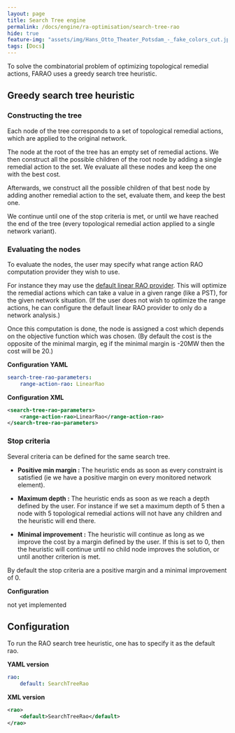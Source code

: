 ```yaml
---
layout: page
title: Search Tree engine
permalink: /docs/engine/ra-optimisation/search-tree-rao
hide: true
feature-img: "assets/img/Hans_Otto_Theater_Potsdam_-_fake_colors_cut.jpg"
tags: [Docs]
---
```


To solve the combinatorial problem of optimizing topological remedial actions, FARAO uses a greedy search tree heuristic.

## Greedy search tree heuristic

### Constructing the tree

Each node of the tree corresponds to a set of topological remedial actions, which are applied to the original network.

The node at the root of the tree has an empty set of remedial actions. We then construct all the possible children of the 
root node by adding a single remedial action to the set. We evaluate all these nodes and keep the one with the best
cost.

Afterwards, we construct all the possible children of that best node by adding another remedial action to the set, evaluate them,
and keep the best one.

We continue until one of the stop criteria is met, or until we have reached the end of the tree (every topological remedial 
action applied to a single network variant).

### Evaluating the nodes

To evaluate the nodes, the user may specify what range action RAO computation provider they wish to use.

For instance they may use the [default linear RAO provider](linear-rao). This will optimize the remedial actions 
which can take a value in a given range (like a PST), for the given network situation. (If the user does not wish
to optimize the range actions, he can configure the default linear RAO provider to only do a network analysis.)

Once this computation is done, the node is assigned a cost which depends on the objective function which was chosen.
(By default the cost is the opposite of the minimal margin, eg if the minimal margin is -20MW then the cost will be 20.)

**Configuration YAML**

```yaml
search-tree-rao-parameters:
    range-action-rao: LinearRao
```

**Configuration XML**

```xml
<search-tree-rao-parameters>
    <range-action-rao>LinearRao</range-action-rao>
</search-tree-rao-parameters>
```

### Stop criteria

Several criteria can be defined for the same search tree.

* **Positive min margin :**
The heuristic ends as soon as every constraint is satisfied (ie we have a positive margin on every monitored network element).

* **Maximum depth :**
The heuristic ends as soon as we reach a depth defined by the user.
For instance if we set a maximum depth of 5 then a node with 5 topological remedial actions will not have any children and 
the heuristic will end there.

* **Minimal improvement :** 
The heuristic will continue as long as we improve the cost by a margin defined by the user.
If this is set to 0, then the heuristic will continue until no child node improves the solution, or until another criterion
is met.

By default the stop criteria are a positive margin and a minimal improvement of 0.

**Configuration**

not yet implemented

## Configuration

To run the RAO search tree heuristic, one has to specify it as the default rao.

**YAML version**

```yaml
rao:
    default: SearchTreeRao
```

**XML version** 
```xml
<rao>
    <default>SearchTreeRao</default>
</rao>
```

